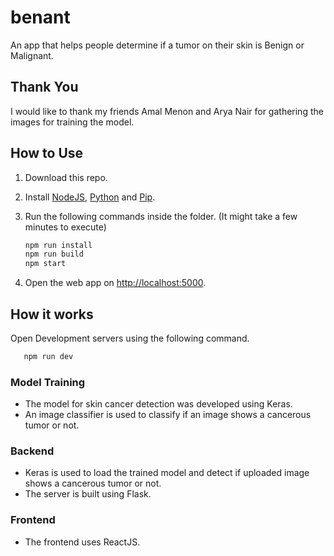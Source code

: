 # benant

An app that helps people determine if a tumor on their skin is Benign or Malignant.

## Thank You

I would like to thank my friends Amal Menon and Arya Nair for gathering the images for training the model.

## How to Use

1. Download this repo.
2. Install [NodeJS](https://nodejs.org/en/download/), [Python](https://www.python.org/downloads/) and [Pip](https://pip.pypa.io/en/stable/installing/).
3. Run the following commands inside the folder. (It might take a few minutes to execute)

   ```bash
   npm run install
   npm run build
   npm start
   ```

4. Open the web app on <http://localhost:5000>.

## How it works

Open Development servers using the following command.

```bash
   npm run dev
```

### Model Training

- The model for skin cancer detection was developed using Keras.
- An image classifier is used to classify if an image shows a cancerous tumor or not.

### Backend

- Keras is used to load the trained model and detect if uploaded image shows a cancerous tumor or not.
- The server is built using Flask.

### Frontend

- The frontend uses ReactJS.
